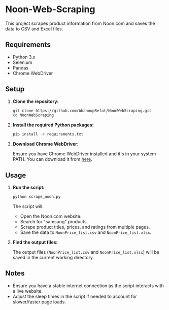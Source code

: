 # Noon-Web-Scraping


This project scrapes product information from Noon.com and saves the data to CSV and Excel files.

## Requirements

- Python 3.x
- Selenium
- Pandas
- Chrome WebDriver

## Setup

1. **Clone the repository:**

    ```sh
    git clone https://github.com/AbanoupRefat/NoonWebScraping.git
    cd NoonWebScraping
    ```

2. **Install the required Python packages:**

    ```sh
    pip install -r requirements.txt
    ```

3. **Download Chrome WebDriver:**

    Ensure you have Chrome WebDriver installed and it's in your system PATH. You can download it from [here](https://sites.google.com/a/chromium.org/chromedriver/downloads).

## Usage

1. **Run the script:**

    ```sh
    python scrape_noon.py
    ```

    The script will:
    - Open the Noon.com website.
    - Search for "samsung" products.
    - Scrape product titles, prices, and ratings from multiple pages.
    - Save the data to `NoonPrice_list.csv` and `NoonPrice_list.xlsx`.

2. **Find the output files:**

    The output files (`NoonPrice_list.csv` and `NoonPrice_list.xlsx`) will be saved in the current working directory.

## Notes

- Ensure you have a stable internet connection as the script interacts with a live website.
- Adjust the sleep times in the script if needed to account for slower/faster page loads.
